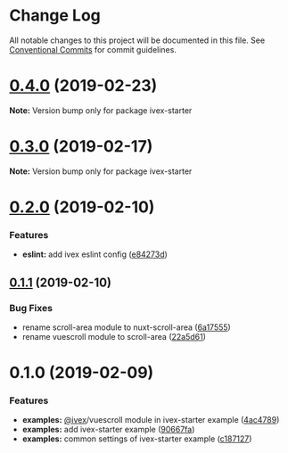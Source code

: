 # Change Log

All notable changes to this project will be documented in this file.
See [Conventional Commits](https://conventionalcommits.org) for commit guidelines.

# [0.4.0](https://github.com/shimarulin/ivex/compare/v0.3.1...v0.4.0) (2019-02-23)

**Note:** Version bump only for package ivex-starter





# [0.3.0](https://github.com/shimarulin/ivex/compare/v0.2.0...v0.3.0) (2019-02-17)

**Note:** Version bump only for package ivex-starter





# [0.2.0](https://github.com/shimarulin/ivex/compare/v0.1.1...v0.2.0) (2019-02-10)


### Features

* **eslint:** add ivex eslint config ([e84273d](https://github.com/shimarulin/ivex/commit/e84273d))





## [0.1.1](https://github.com/shimarulin/ivex/compare/v0.1.0...v0.1.1) (2019-02-10)


### Bug Fixes

* rename scroll-area module to nuxt-scroll-area ([6a17555](https://github.com/shimarulin/ivex/commit/6a17555))
* rename vuescroll module to scroll-area ([22a5d61](https://github.com/shimarulin/ivex/commit/22a5d61))





# 0.1.0 (2019-02-09)


### Features

* **examples:** [@ivex](https://github.com/ivex)/vuescroll module in ivex-starter example ([4ac4789](https://github.com/shimarulin/ivex/commit/4ac4789))
* **examples:** add ivex-starter example ([90667fa](https://github.com/shimarulin/ivex/commit/90667fa))
* **examples:** common settings of ivex-starter example ([c187127](https://github.com/shimarulin/ivex/commit/c187127))
